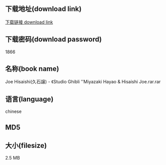 ## 下载地址(download link)
[下载链接 download link](https://tutu365.netlify.app/?s=Joe+Hisaishi%28%E4%B9%85%E7%9F%B3%E8%AD%B2%29+-+%E3%80%8AStudio+Ghibli+%27%27Miyazaki+Hayao+%26+Hisaishi+Joe.rar)

## 下载密码(download password)
1866

## 名称(book name)
Joe Hisaishi(久石譲) - 《Studio Ghibli ''Miyazaki Hayao & Hisaishi Joe.rar.rar

## 语言(language)
chinese

## MD5


## 大小(filesize)
2.5 MB
